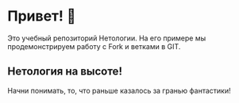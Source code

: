 # Привет! 👋

Это учебный репозиторий Нетологии. На его примере мы продемонстрируем работу с Fork и ветками в GIT. 

## Нетология на высоте!
Начни понимать, то, что раньше казалось за гранью фантастики!